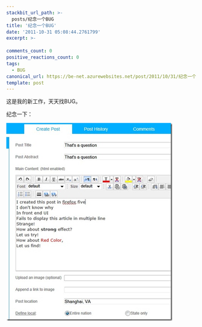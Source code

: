 ```yaml
---
stackbit_url_path: >-
  posts/纪念一个BUG
title: '纪念一个BUG'
date: '2011-10-31 05:08:44.2761799'
excerpt: >-
  
comments_count: 0
positive_reactions_count: 0
tags: 
  - BUG
canonical_url: https://be-net.azurewebsites.net/post/2011/10/31/纪念一个BUG
template: post
---
```

<p>这是我的新工作，天天找BUG。</p>  <p>纪念一下：</p>  <p><a href="https://raw.githubusercontent.com/Jeff-Tian/blogengine.net/master/Source/BlogEngine/BlogEngine.NET/App_Data/files/MultiLineFails.jpg"><img style="background-image: none; border-bottom: 0px; border-left: 0px; padding-left: 0px; padding-right: 0px; display: inline; border-top: 0px; border-right: 0px; padding-top: 0px" title="MultiLineFails" border="0" alt="MultiLineFails" src="https://raw.githubusercontent.com/Jeff-Tian/blogengine.net/master/Source/BlogEngine/BlogEngine.NET/App_Data/files/MultiLineFails_thumb.jpg" width="442" height="525" /></a></p>